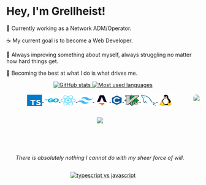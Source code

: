 # Hey, I'm Grellheist!

🐧 Currently working as a Network ADM/Operator.

☕ My current goal is to become a Web Developer.

💪 Always improving something about myself, always struggling no matter how hard things get.

🗿 Becoming the best at what I do is what drives me.

<div align="center">
  <a href="https://github.com/Grellheist">
  <img height="180em" src="https://github-readme-stats-grellheist.vercel.app/api?username=grellheist&theme=tokyonight&show_icons=true&count_private=true" alt="GitHub stats" />
  <img height="180em" src="https://github-readme-stats-grellheist.vercel.app/api/top-langs/?username=grellheist&layout=compact&hide=shell,tex,scss,ejs,css,html,astro&theme=tokyonight" alt="Most used languages"/>
</div>
<div style="display: inline_block" align="center"><br>
  <a href="https://github.com/Grellheist"><img align="right" height="165" style="border-radius:50px;" src="https://streak-stats.demolab.com?user=grellheist&theme=tokyonight&hide_border=true)](https://git.io/streak-stats)" /></a>
  <a href="https://www.typescriptlang.org/">
  <img align="center" height="30" width="40" src="https://raw.githubusercontent.com/devicons/devicon/1119b9f84c0290e0f0b38982099a2bd027a48bf1/icons/typescript/typescript-plain.svg"/>
  </a>
  <a href="https://go.dev/">
  <img href="www.google.com" align="center" height="30" width="40" src="https://github.com/devicons/devicon/blob/master/icons/go/go-original-wordmark.svg"/>
  </a>
  <a href="https://react.dev/">
  <img align="center" height="30" width="40" src="https://github.com/devicons/devicon/blob/master/icons/react/react-original.svg"/>
  </a>
  <a href="https://tailwindcss.com/">
  <img align="center" height="30" width="40" src="https://github.com/devicons/devicon/blob/master/icons/tailwindcss/tailwindcss-plain.svg"/>
  </a>
  <a href="https://astro.build/">
  <img align="center" height="30" width="40" src="https://github.com/devicons/devicon/blob/develop/icons/astro/astro-original.svg"/>
  </a>
  <a href="https://en.wikipedia.org/wiki/C_(programming_language)">
  <img align="center" height="25" width="30" src="https://raw.githubusercontent.com/devicons/devicon/1119b9f84c0290e0f0b38982099a2bd027a48bf1/icons/c/c-plain.svg"/>
  </a>
  <a href="https://neovim.io/">
  <img align="center" height="30" width="40" src="https://github.com/devicons/devicon/blob/develop/icons/vim/vim-original.svg"/>
  </a>
  <a href="https://www.mysql.com/">
  <img align="center" height="30" width="40" src="https://github.com/devicons/devicon/blob/develop/icons/mysql/mysql-original.svg"/>
  </a>
  <a href="https://archlinux.org/">
  <img align="center" height="30" width="40" src="https://raw.githubusercontent.com/devicons/devicon/master/icons/linux/linux-original.svg"/>
  </a>
 </div>
  
  ##
  
  <div align="center">
  <a href="https://www.codewars.com/users/Grellheist"><img src="https://www.codewars.com/users/Grellheist/badges/large"></a><br><br>
  </div>
  
  ##
  
  <div>
  <br>
  <p align="center"><i>There is absolutely nothing I cannot do with my sheer force of will.</i></p>
</div>

  ##
  
  <div align="center">
  <a href="https://github.com/Grellheist"><img src="https://pbs.twimg.com/media/EzRewP5VUAowWoN?format=png&name=900x900" title="typescript vs javascript"/></a><div></div>
  </div>
                                                                  

